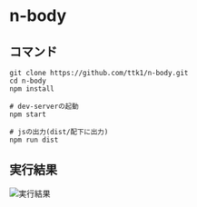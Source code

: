 # n-body

## コマンド

```
git clone https://github.com/ttk1/n-body.git
cd n-body
npm install

# dev-serverの起動
npm start

# jsの出力(dist/配下に出力)
npm run dist
```

## 実行結果

![実行結果](./result.gif)